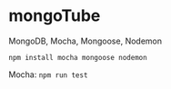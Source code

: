 # mongoTube

MongoDB, Mocha, Mongoose, Nodemon


`npm install mocha mongoose nodemon`

Mocha: `npm run test`